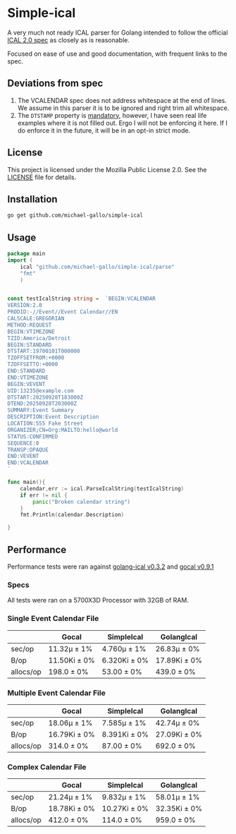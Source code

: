 # Simple-ical

A very much not ready ICAL parser for Golang intended to follow the official [ICAL 2.0 spec](https://datatracker.ietf.org/doc/html/rfc5545) as closely as is reasonable.

Focused on ease of use and good documentation, with frequent links to the spec.

## Deviations from spec

1. The VCALENDAR spec does not address whitespace at the end of lines. We assume in this parser it is to be ignored and right trim all whitespace.
2. The `DTSTAMP` property is [mandatory](https://datatracker.ietf.org/doc/html/rfc5545#section-3.6.1), however, I have seen real life examples where it is not filled out. Ergo I will not be enforcing it here. If I do enforce it in the future, it will be in an opt-in strict mode.

## License

This project is licensed under the Mozilla Public License 2.0. See the [LICENSE](LICENSE) file for details.


## Installation


```sh
go get github.com/michael-gallo/simple-ical
```


## Usage

```go
package main
import (
    ical "github.com/michael-gallo/simple-ical/parse"
    "fmt"
    )


const testIcalString string =  `BEGIN:VCALENDAR
VERSION:2.0
PRODID:-//Event//Event Calendar//EN
CALSCALE:GREGORIAN
METHOD:REQUEST
BEGIN:VTIMEZONE
TZID:America/Detroit
BEGIN:STANDARD
DTSTART:19700101T000000
TZOFFSETFROM:+0000
TZOFFSETTO:+0000
END:STANDARD
END:VTIMEZONE
BEGIN:VEVENT
UID:13235@example.com
DTSTART:20250928T183000Z
DTEND:20250928T203000Z
SUMMARY:Event Summary
DESCRIPTION:Event Description
LOCATION:555 Fake Street
ORGANIZER;CN=Org:MAILTO:hello@world
STATUS:CONFIRMED
SEQUENCE:0
TRANSP:OPAQUE
END:VEVENT
END:VCALENDAR
`

func main(){
    calendar,err := ical.ParseIcalString(testIcalString)
    if err != nil {
        panic("Broken calendar string")
    }
    fmt.Println(calendar.Description)

}

```

## Performance
Performance tests were ran against [golang-ical v0.3.2](https://github.com/arran4/golang-ical/releases/tag/v0.3.2) and [gocal v0.9.1](https://github.com/apognu/gocal/releases/tag/v0.9.1)

### Specs
All tests were ran on a 5700X3D Processor with 32GB of RAM.

### Single Event Calendar File

|         | Gocal       | SimpleIcal  | GolangIcal |
|---------|-------------|-------------| -----------|
| sec/op  | 11.32µ ± 1% | 4.760µ ± 1% | 26.83µ ± 0%|
| B/op    | 11.50Ki ± 0%| 6.320Ki ± 0%|17.89Ki ± 0%|
|allocs/op| 198.0 ± 0%  | 53.00 ± 0%  |439.0 ± 0%  |


### Multiple Event Calendar File

|         | Gocal       | SimpleIcal  | GolangIcal  |
|---------|-------------|-------------| ------------|
| sec/op  | 18.06µ ± 1% | 7.585µ ± 1% | 42.74µ ± 0% |
| B/op    | 16.79Ki ± 0%| 8.391Ki ± 0%| 27.09Ki ± 0%|
|allocs/op| 314.0 ± 0%  | 87.00 ± 0%  | 692.0 ± 0%  |


### Complex Calendar File

|         | Gocal       | SimpleIcal  | GolangIcal  |
|---------|-------------|-------------| ------------|
| sec/op  | 21.24µ ± 1% | 9.832µ ± 1% | 58.01µ ± 1% |
| B/op    | 18.78Ki ± 0%| 10.27Ki ± 0%| 32.35Ki ± 0%|
|allocs/op|412.0 ± 0%   | 114.0 ± 0%  |959.0 ± 0%   |
